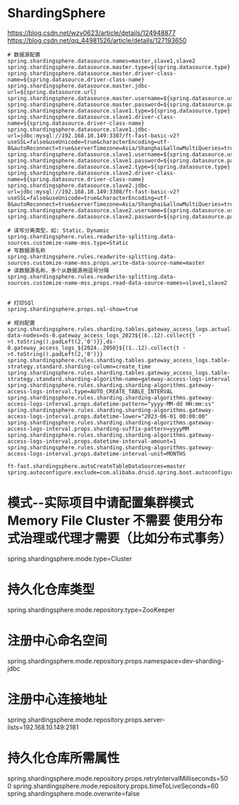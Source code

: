 # ShardingSphere

https://blog.csdn.net/wzy0623/article/details/124948877
https://blog.csdn.net/qq_44981526/article/details/127193650


```
# 数据源配置
spring.shardingsphere.datasource.names=master,slave1,slave2
spring.shardingsphere.datasource.master.type=${spring.datasource.type}
spring.shardingsphere.datasource.master.driver-class-name=${spring.datasource.driver-class-name}
spring.shardingsphere.datasource.master.jdbc-url=${spring.datasource.url}
spring.shardingsphere.datasource.master.username=${spring.datasource.username}
spring.shardingsphere.datasource.master.password=${spring.datasource.password}
spring.shardingsphere.datasource.slave1.type=${spring.datasource.type}
spring.shardingsphere.datasource.slave1.driver-class-name=${spring.datasource.driver-class-name}
spring.shardingsphere.datasource.slave1.jdbc-url=jdbc:mysql://192.168.10.149:3307/ft-fast-basic-v2?useSSL=false&useUnicode=true&characterEncoding=utf-8&autoReconnect=true&serverTimezone=Asia/Shanghai&allowMultiQueries=true
spring.shardingsphere.datasource.slave1.username=${spring.datasource.username}
spring.shardingsphere.datasource.slave1.password=${spring.datasource.password}
spring.shardingsphere.datasource.slave2.type=${spring.datasource.type}
spring.shardingsphere.datasource.slave2.driver-class-name=${spring.datasource.driver-class-name}
spring.shardingsphere.datasource.slave2.jdbc-url=jdbc:mysql://192.168.10.149:3308/ft-fast-basic-v2?useSSL=false&useUnicode=true&characterEncoding=utf-8&autoReconnect=true&serverTimezone=Asia/Shanghai&allowMultiQueries=true
spring.shardingsphere.datasource.slave2.username=${spring.datasource.username}
spring.shardingsphere.datasource.slave2.password=${spring.datasource.password}

# 读写分离类型，如: Static，Dynamic
spring.shardingsphere.rules.readwrite-splitting.data-sources.customize-name-mss.type=Static
# 写数据源名称
spring.shardingsphere.rules.readwrite-splitting.data-sources.customize-name-mss.props.write-data-source-name=master
# 读数据源名称，多个从数据源用逗号分隔
spring.shardingsphere.rules.readwrite-splitting.data-sources.customize-name-mss.props.read-data-source-names=slave1,slave2
 
 
# 打印SQl
spring.shardingsphere.props.sql-show=true

# 规则配置
spring.shardingsphere.rules.sharding.tables.gateway_access_logs.actual-data-nodes=ds-0.gateway_access_logs_2023${(6..12).collect{t ->t.toString().padLeft(2,'0')}},ds-0.gateway_access_logs_${2024..2050}${(1..12).collect{t ->t.toString().padLeft(2,'0')}}
spring.shardingsphere.rules.sharding.tables.gateway_access_logs.table-strategy.standard.sharding-column=create_time
spring.shardingsphere.rules.sharding.tables.gateway_access_logs.table-strategy.standard.sharding-algorithm-name=gateway-access-logs-interval
spring.shardingsphere.rules.sharding.sharding-algorithms.gateway-access-logs-interval.type=AUTO_CREATE_TABLE_INTERVAL
spring.shardingsphere.rules.sharding.sharding-algorithms.gateway-access-logs-interval.props.datetime-pattern="yyyy-MM-dd HH:mm:ss"
spring.shardingsphere.rules.sharding.sharding-algorithms.gateway-access-logs-interval.props.datetime-lower="2023-06-01 00:00:00"
spring.shardingsphere.rules.sharding.sharding-algorithms.gateway-access-logs-interval.props.sharding-suffix-pattern=yyyyMM
spring.shardingsphere.rules.sharding.sharding-algorithms.gateway-access-logs-interval.props.datetime-interval-amount=1
spring.shardingsphere.rules.sharding.sharding-algorithms.gateway-access-logs-interval.props.datetime-interval-unit=MONTHS

ft-fast.shardingsphere.autoCreateTableDataSources=master
spring.autoconfigure.exclude=com.alibaba.druid.spring.boot.autoconfigure.DruidDataSourceAutoConfigure,org.apache.shardingsphere.spring.boot.ShardingSphereAutoConfiguration
```



# 模式--实际项目中请配置集群模式Memory File Cluster 不需要 使用分布式治理或代理才需要（比如分布式事务）
spring.shardingsphere.mode.type=Cluster
# 持久化仓库类型
spring.shardingsphere.mode.repository.type=ZooKeeper
# 注册中心命名空间
spring.shardingsphere.mode.repository.props.namespace=dev-sharding-jdbc
# 注册中心连接地址
spring.shardingsphere.mode.repository.props.server-lists=192.168.10.149:2181
# 持久化仓库所需属性
spring.shardingsphere.mode.repository.props.retryIntervalMilliseconds=500
spring.shardingsphere.mode.repository.props.timeToLiveSeconds=60
spring.shardingsphere.mode.overwrite=false